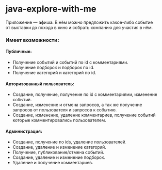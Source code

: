 # java-explore-with-me
 Приложение — афиша. В нём можно предложить какое-либо событие от выставки до похода в кино и собрать компанию для участия в нём.
### Имеет возможности:
#### Публичные:
* Получение событий и событий по id c комментариями.
* Получение подборок и подборок по id.
* Получение категорий и категорий по id.
#### Авторизованный пользователь: 
* Создание, получение, получение по id с комментариями, изменение событий.
* Создание, изменение и отмена запросов, а так же получение запросов от пользователя и запросов к событию.
* Создание, изменение, удаление комментариев, получение событий которые комментировались пользователем.
#### Администрация: 
* Создание, получение по ids, удаление пользователей.
* Создание, удаление и изменение категорий.
* Получение, публикование/отмена событий.
* Создание, удаление и изменение подборок.
* Удаление и получение комментариев.
  
